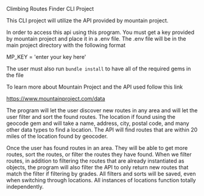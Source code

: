 Climbing Routes Finder CLI Project 

This CLI project will utilize the API provided by mountain project.

In order to access this api using this program. You must get a key provided by mountain project and place it in a .env file.  The .env file will be in the main project directory with the following format

MP_KEY = 'enter your key here'

The user must also run `bundle install` to have all of the required gems in the file

To learn more about Mountain Project and the API used follow this link

https://www.mountainproject.com/data


The program will let the user discover new routes in any area and will let the user filter and sort the found routes. The location if found using the geocode gem and will take a name, address, city, postal code, and many other data types to find a location. The API will find routes that are within 20 miles of the location found by geocoder. 

Once the user has found routes in an area. They will be able to get more routes, sort the routes, or filter the routes they have found. When we filter routes, in addition to filtering the routes that are already instantiated as objects, the program will also filter the API to only return new routes that match the filter if filtering by grades. All filters and sorts will be saved, even when switching through locations. All instances of locations function totally independently.

